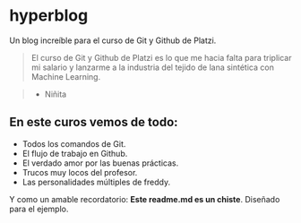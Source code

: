 # hyperblog
Un blog increíble para el curso de Git y Github de Platzi.

> El curso de Git y Github de Platzi es lo que me hacia falta para triplicar mi salario y lanzarme a la industria del tejido de lana sintética con Machine Learning.

> - Niñita

## En este curos vemos de todo:
* Todos los comandos de Git.
* El flujo de trabajo en Github.
* El verdado amor por las buenas prácticas.
* Trucos muy locos del profesor.
* Las personalidades múltiples de freddy.

Y como un amable recordatorio: **Este readme.md es un chiste**. Diseñado para el ejemplo.


